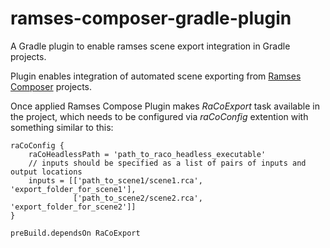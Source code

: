# ramses-composer-gradle-plugin
A Gradle plugin to enable ramses scene export integration in Gradle projects.

Plugin enables integration of automated scene exporting from [Ramses Composer](https://github.com/bmwcarit/ramses-composer) projects.

Once applied Ramses Compose Plugin makes *RaCoExport* task available in the project, which needs to be configured via *raCoConfig* extention with something similar to this:
    
    raCoConfig {
        raCoHeadlessPath = 'path_to_raco_headless_executable'
        // inputs should be specified as a list of pairs of inputs and output locations
        inputs = [['path_to_scene1/scene1.rca', 'export_folder_for_scene1'],
                  ['path_to_scene2/scene2.rca', 'export_folder_for_scene2']]
    }

    preBuild.dependsOn RaCoExport

